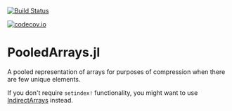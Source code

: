 [![Build Status](https://travis-ci.org/JuliaComputing/PooledArrays.jl.svg?branch=master)](https://travis-ci.org/JuliaComputing/PooledArrays.jl)

[![codecov.io](http://codecov.io/github/JuliaComputing/PooledArrays.jl/coverage.svg?branch=master)](http://codecov.io/github/JuliaComputing/PooledArrays.jl?branch=master)

# PooledArrays.jl
A pooled representation of arrays for purposes of compression when there are few unique elements.

If you don't require `setindex!` functionality, you might want to use [IndirectArrays](https://github.com/JuliaArrays/IndirectArrays.jl) instead.
